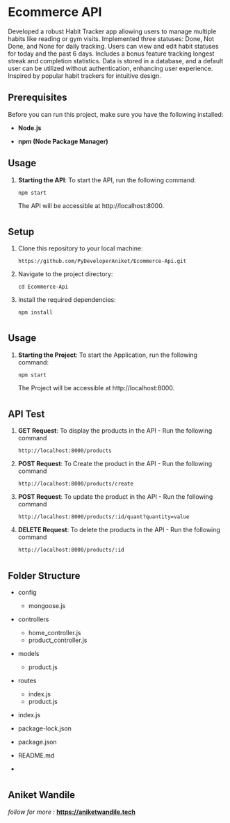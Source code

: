 # Ecommerce API

Developed a robust Habit Tracker app allowing users to manage multiple habits like reading or gym visits. Implemented three statuses: Done, Not Done, and None for daily tracking. Users can view and edit habit statuses for today and the past 6 days. Includes a bonus feature tracking longest streak and completion statistics. Data is stored in a database, and a default user can be utilized without authentication, enhancing user experience. Inspired by popular habit trackers for intuitive design.


## Prerequisites

Before you can run this project, make sure you have the following installed:

- **Node.js**

- **npm (Node Package Manager)**


## Usage

1. **Starting the API**: To start the API, run the following command:
    ```
    npm start
    ```

    The API will be accessible at http://localhost:8000.
#


## Setup

1. Clone this repository to your local machine:

   ```shell
   https://github.com/PyDeveloperAniket/Ecommerce-Api.git

2. Navigate to the project directory:

   ```shell
   cd Ecommerce-Api

3. Install the required dependencies:

   ```shell
   npm install

#


## Usage

1. **Starting the Project**: To start the Application, run the following command:
    ```
    npm start
    ```

    The Project will be accessible at http://localhost:8000.
#

## API Test

1. **GET Request**: To display the products in the API - Run the following command

   ```shell
   http://localhost:8000/products

2. **POST Request**: To Create the product in the API - Run the following command

   ```shell
   http://localhost:8000/products/create

3. **POST Request**: To update the product in the API - Run the following command

   ```shell
   http://localhost:8000/products/:id/quant?quantity=value

4. **DELETE Request**: To delete the products in the API - Run the following command

   ```shell
   http://localhost:8000/products/:id

#

## Folder Structure

- config
    - mongoose.js

- controllers
    - home_controller.js
    - product_controller.js

- models
    - product.js

- routes
    - index.js
    - product.js

- index.js
- package-lock.json
- package.json
- README.md
- 
#

## Aniket Wandile 

*follow for more :*  **https://aniketwandile.tech**

